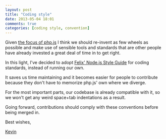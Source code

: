 ```yaml
---
layout: post
title: "Coding style"
date: 2013-05-04 18:01
comments: true
categories: [coding style, convention]
---
```


Given [the focus of php.js](/blog/2013/05/03/a-word-on-the-focus-of-php-dot-js/) I think
we should re-invent as few wheels as possible and make use of sensible tools
and standards that are other people have already invested a great deal of time
in to get right.

In this light, I've decided to adopt [Felix' Node.js Style Guide](http://nodeguide.com/style.html)
for coding standards, instead of running our own.

It saves us time maintaining and it becomes easier for people to contribute because
they don't have to memorize php.js' own where we diverge.

For the most important parts, our codebase is already compatible with it, so
we won't get any weird space+tab indentations as a result.

Going forward, contributions should comply with these conventions before being
merged in.


Best wishes,

[Kevin](http://twitter.com/kvz)
